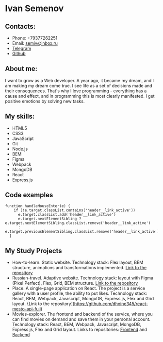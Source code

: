 # Ivan Semenov

## Contacts:
* Phone: +79377262251
* Email: semiv@inbox.ru
* [Telegram](https://t.me/beren345)
* [Github](https://github.com/dhoine345)

## About me:
I want to grow as a Web developer. A year ago, it became my dream, and I am making my dream come true.
I see life as a set of decisions made and their consequences. That's why I love programming - everything has a cause and effect, and in programming this is most clearly manifested.
I get positive emotions by solving new tasks.

## My skills:
* HTML5
* CSS3
* JavaScript
* Git
* Node.js
* BEM
* Figma
* Webpack
* MongoDB
* React
* Express.js

## Code examples
```
function handleMouseEnter(e) {
    if (!e.target.classList.contains('header__link_active'))
      e.target.classList.add('header__link_active')
      e.target.nextElementSibling ? e.target.nextElementSibling.classList.remove('header__link_active')
      : e.target.previousElementSibling.classList.remove('header__link_active')
  }
```
## My Study Projects
* How-to-learn. Static website. Technology stack: Flex layout, BEM structure, animations and transformations implemented.
[Link to the repository](https://github.com/dhoine345/how-to-learn)
* Russian-travel. Adaptive website. Technology stack: layout with Figma (Pixel Perfect), Flex, Grid, BEM structure.
[Link to the repository](https://github.com/dhoine345/russian-travel) 
* Place. A single-page application on React. The project is a service gallery with a user profile, the ability to put likes. Technology stack: React, BEM, Webpack, Javascript, MongoDB, Express.js, Flex and Grid layout.
{Link to the repository](https://github.com/dhoine345/react-mesto-api-full)
* Movies-explorer. The frontend and backend of the service, where you can find movies on demand and save them in your personal account. Technology stack: React, BEM, Webpack, Javascript, MongoDB, Express.js, Flex and Grid layout.
Links to repositories:
[Frontend](https://github.com/dhoine345/movies-explorer-frontend) and [Backend](https://github.com/dhoine345/movies-explorer-api)

